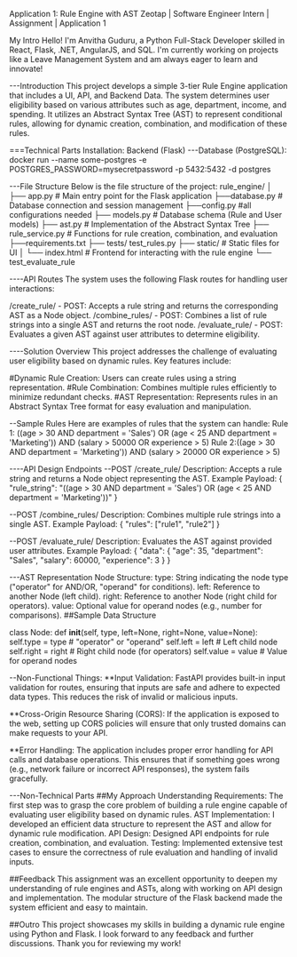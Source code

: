 Application 1: Rule Engine with AST
Zeotap | Software Engineer Intern | Assignment | Application 1

My Intro
Hello! I'm Anvitha Guduru, a Python Full-Stack Developer skilled in React, Flask, .NET, AngularJS, and SQL. I'm currently working on projects like a Leave Management System and am always eager to learn and innovate!

---Introduction
This project develops a simple 3-tier Rule Engine application that includes a UI, API, and Backend Data. The system determines user eligibility based on various attributes such as age, department, income, and spending. It utilizes an Abstract Syntax Tree (AST) to represent conditional rules, allowing for dynamic creation, combination, and modification of these rules.

===Technical Parts
Installation: Backend (Flask)
---Database (PostgreSQL):
docker run --name some-postgres -e POSTGRES_PASSWORD=mysecretpassword -p 5432:5432 -d postgres

---File Structure
Below is the file structure of the project:
rule_engine/
│
├── app.py                    # Main entry point for the Flask application
├──database.py                # Database connection and session management 
├──config.py                  #all configurations needed
├── models.py                 # Database schema (Rule and User models)
├── ast.py                    # Implementation of the Abstract Syntax Tree
├── rule_service.py           # Functions for rule creation, combination, and evaluation
├──requirements.txt
├── tests/ test_rules.py
├── static/                   # Static files for UI
│   └── index.html            # Frontend for interacting with the rule engine
└── test_evaluate_rule         

----API Routes
The system uses the following Flask routes for handling user interactions:

/create_rule/ - POST: Accepts a rule string and returns the corresponding AST as a Node object.
/combine_rules/ - POST: Combines a list of rule strings into a single AST and returns the root node.
/evaluate_rule/ - POST: Evaluates a given AST against user attributes to determine eligibility.

----Solution Overview
This project addresses the challenge of evaluating user eligibility based on dynamic rules. Key features include:

#Dynamic Rule Creation: Users can create rules using a string representation.
#Rule Combination: Combines multiple rules efficiently to minimize redundant checks.
#AST Representation: Represents rules in an Abstract Syntax Tree format for easy evaluation and manipulation.

--Sample Rules
Here are examples of rules that the system can handle:
Rule 1: ((age > 30 AND department = 'Sales') OR (age < 25 AND department = 'Marketing')) AND (salary > 50000 OR experience > 5)
Rule 2:((age > 30 AND department = 'Marketing')) AND (salary > 20000 OR experience > 5)

----API Design Endpoints
--POST /create_rule/
Description: Accepts a rule string and returns a Node object representing the AST.
Example Payload: { "rule_string": "((age > 30 AND department = 'Sales') OR (age < 25 AND department = 'Marketing'))" }

--POST /combine_rules/
Description: Combines multiple rule strings into a single AST.
Example Payload: { "rules": ["rule1", "rule2"] }

--POST /evaluate_rule/
Description: Evaluates the AST against provided user attributes.
Example Payload: { "data": { "age": 35, "department": "Sales", "salary": 60000, "experience": 3 } }

---AST Representation
Node Structure:
type: String indicating the node type ("operator" for AND/OR, "operand" for conditions).
left: Reference to another Node (left child).
right: Reference to another Node (right child for operators).
value: Optional value for operand nodes (e.g., number for comparisons).
##Sample Data Structure

class Node:
    def __init__(self, type, left=None, right=None, value=None):
        self.type = type  # "operator" or "operand"
        self.left = left  # Left child node
        self.right = right  # Right child node (for operators)
        self.value = value  # Value for operand nodes
        
--Non-Functional Things:
**Input Validation: FastAPI provides built-in input validation for routes, ensuring that inputs are safe and adhere to expected data types. This reduces the risk of invalid or malicious inputs.

**Cross-Origin Resource Sharing (CORS): If the application is exposed to the web, setting up CORS policies will ensure that only trusted domains can make requests to your API.

**Error Handling: The application includes proper error handling for API calls and database operations. This ensures that if something goes wrong (e.g., network failure or incorrect API responses), the system fails gracefully.

---Non-Technical Parts
##My Approach
Understanding Requirements: The first step was to grasp the core problem of building a rule engine capable of evaluating user eligibility based on dynamic rules.
AST Implementation: I developed an efficient data structure to represent the AST and allow for dynamic rule modification.
API Design: Designed API endpoints for rule creation, combination, and evaluation.
Testing: Implemented extensive test cases to ensure the correctness of rule evaluation and handling of invalid inputs.

##Feedback
This assignment was an excellent opportunity to deepen my understanding of rule engines and ASTs, along with working on API design and implementation. The modular structure of the Flask backend made the system efficient and easy to maintain.

##Outro
This project showcases my skills in building a dynamic rule engine using Python and Flask. I look forward to any feedback and further discussions. Thank you for reviewing my work!        

